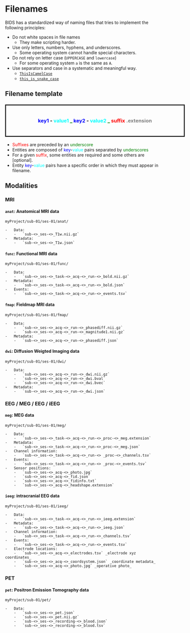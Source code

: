 # Filenames

BIDS has a standardized way of naming files that tries to implement the
following principles:

-   Do not white spaces in file names
    -   They make scripting harder.
-   Use only letters, numbers, hyphens, and underscores.
    -   Some operating system cannot handle special characters.
-   Do not rely on letter case (`UPPERCASE` and `lowercase`)
    -   For some operating system `a` is the same as `A`.
-   Use separators and case in a systematic and meaningful way.
    -   [`ThisIsCamelCase`](https://en.wikipedia.org/wiki/Camel_case)
    -   [`this_is_snake_case`](https://en.wikipedia.org/wiki/Snake_case)

<!--
Source: Datalad RDM course
https://psychoinformatics-de.github.io/rdm-course/02-structuring-data/index.html
-->

## Filename template

<h3 style="padding: 40px; text-align:center; width: 100%; border-style: solid">
    <span style="color: blue">key1</span>
    <span style="color: black">-</span>
    <span style="color: cyan">value1</span>
    <span style="color: green">_</span>
    <span style="color: blue">key2</span>
    <span style="color: black">-</span>
    <span style="color: cyan">value2</span>
    <span style="color: green">_</span>
    <span style="color: red">suffix</span>
    <span style="color: grey">.extension</span>
</h3>

<p>
    <ul>
        <li><span style="color: red">Suffixes</span> are preceded by an <span style="color: green">underscore</span></li>
        <li>Entities are composed of <span style="color: blue">key</span><span style="color: black">-</span><span style="color: cyan">value</span> pairs separated by <span style="color: green">underscores</span></li>
        <li>For a given <span style="color: red">suffix</span>, some entities are required and some others are [optional].</li>
        <li>Entity <span style="color: blue">key</span><span style="color: black">-</span><span style="color: cyan">value</span> pairs have a specific order in which they must appear in filename.</li>
    </ul>
<p>

<!-- TODO how to read the filename templates in the specification -->

## Modalities

<!--
Next we'll populate the first subject's folder with datatype folders. We'll have
one per data modality. We'll include a number of different modalities to
describe their associated metadata below, though most likely you won't have all
of these for a single subject (if you do, please make sure to open-source your
data ;-) ).

**NOTE** all `run-` and `echo-` labels must only contain integers

Here's a list of these folders:
-->

### MRI

#### `anat`: Anatomical MRI data

`myProject/sub-01/ses-01/anat/`

    -   Data:
        -   `sub-<>_ses-<>_T1w.nii.gz`
    -   Metadata:
        -   `sub-<>_ses-<>_T1w.json`

#### `func`: Functional MRI data

`myProject/sub-01/ses-01/func/`

    -   Data:
        -   `sub-<>_ses-<>_task-<>_acq-<>_run-<>_bold.nii.gz`
    -   Metadata:
        -   `sub-<>_ses-<>_task-<>_acq-<>_run-<>_bold.json`
    -   Events:
        -   `sub-<>_ses-<>_task-<>_acq-<>_run-<>_events.tsv`

#### `fmap`: Fieldmap MRI data

`myProject/sub-01/ses-01/fmap/`

    -   Data:
        -   `sub-<>_ses-<>_acq-<>_run-<>_phasediff.nii.gz`
        -   `sub-<>_ses-<>_acq-<>_run-<>_magnitude1.nii.gz`
    -   Metadata:
        -   `sub-<>_ses-<>_acq-<>_run-<>_phasediff.json`

#### `dwi`: Diffusion Weigted Imaging data

`myProject/sub-01/ses-01/dwi/`

    -   Data:
        -   `sub-<>_ses-<>_acq-<>_run-<>_dwi.nii.gz`
        -   `sub-<>_ses-<>_acq-<>_run-<>_dwi.bval`
        -   `sub-<>_ses-<>_acq-<>_run-<>_dwi.bvec`
    -   Metadata:
        -   `sub-<>_ses-<>_acq-<>_run-<>_dwi.json`

<!-- TODO perf -->

### EEG / MEG / EEG / iEEG

<!-- TODO  eeg -->

#### `meg`: MEG data

`myProject/sub-01/ses-01/meg/`

    -   Data:
        -   `sub-<>_ses-<>_task-<>_acq-<>_run-<>_proc-<>_meg.extension`
    -   Metadata:
        -   `sub-<>_ses-<>_task-<>_acq-<>_run-<>_proc-<>_meg.json`
    -   Channel information:
        -   `sub-<>_ses-<>_task-<>_acq-<>_run-<> _proc-<>_channels.tsv`
    -   Events:
        -   `sub-<>_ses-<>_task-<>_acq-<>_run-<> _proc-<>_events.tsv`
    -   Sensor positions:
        -   `sub-<>_ses-<>_acq-<>_photo.jpg`
        -   `sub-<>_ses-<>_acq-<>_fid.json`
        -   `sub-<>_ses-<>_acq-<>_fidinfo.txt`
        -   `sub-<>_ses-<>_acq-<>_headshape.extension`

#### `ieeg`: intracranial EEG data

`myProject/sub-01/ses-01/ieeg/`

    -   Data:
        -   `sub-<>_ses-<>_task-<>_acq-<>_run-<>_ieeg.extension`
    -   Metadata:
        -   `sub-<>_ses-<>_task-<>_acq-<>_run-<>_ieeg.json`
    -   Channel information:
        -   `sub-<>_ses-<>_task-<>_acq-<>_run-<>_channels.tsv`
    -   Events:
        -   `sub-<>_ses-<>_task-<>_acq-<>_run-<>_events.tsv`
    -   Electrode locations:
        -   `sub-<>_ses-<>_acq-<>_electrodes.tsv` _electrode xyz coordinates_
        -   `sub-<>_ses-<>_acq-<>_coordsystem.json` _coordinate metadata_
        -   `sub-<>_ses-<>_acq-<>_photo.jpg` _operative photo_

### PET

#### `pet`: Positron Emission Tomography data

`myProject/sub-01/pet/`

    -   Data:
        -   `sub-<>_ses-<>_pet.json`
        -   `sub-<>_ses-<>_pet.nii.gz`
        -   `sub-<>_ses-<>_recording-<>_blood.json`
        -   `sub-<>_ses-<>_recording-<>_blood.tsv`

<!-- Microscopy -->
